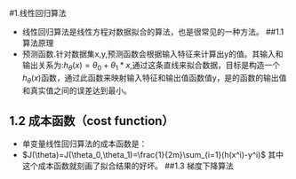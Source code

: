 #1.线性回归算法
- 线性回归算法是线性方程对数据拟合的算法，也是很常见的一种方法。
##1.1 算法原理
- 预测函数.针对数据集x,y,预测函数会根据输入特征来计算出y的值。其输入和输出关系为:$h_{\theta}(x)=\theta_0+\theta_1*x$,通过这条直线来拟合数据，目标是构造一个$h_{\theta}(x)$函数，通过此函数来映射输入特征和输出值函数值y，是的函数的输出值和真实值之间的误差达到最小。
## 1.2 成本函数（cost function）
- 单变量线性回归算法的成本函数是：
- $J(\theta)=J(\theta_0,\theta_1)=\frac{1}{2m}\sum_{i=1}(h(x^i)-y^i)$
其中这个成本函数就刻画了拟合结果的好坏。
##1.3 梯度下降算法  

